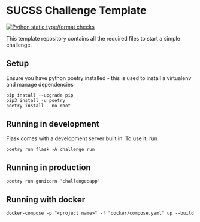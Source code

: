 # SUCSS Challenge Template
[![Python static type/format checks](https://github.com/sotoncyber/challenge_template/actions/workflows/checks.yaml/badge.svg)](https://github.com/sotoncyber/challenge_template/actions/workflows/checks.yaml)

This template repository contains all the required files to start a simple challenge.

## Setup

Ensure you have python poetry installed - this is used to install a virtualenv and manage dependencies

```
pip install --upgrade pip
pip3 install -u poetry
poetry install --no-root
```

## Running in development

Flask comes with a development server built in. To use it, run
```
poetry run flask -A challenge run
```

## Running in production

```
poetry run gunicorn 'challenge:app'
```

## Running with docker

```
docker-compose -p "<project name>" -f "docker/compose.yaml" up --build
```